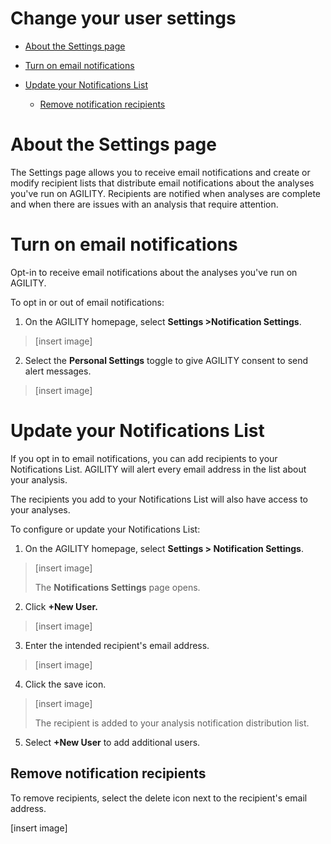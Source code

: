 # Change your user settings

-   [About the Settings page](#Changeyourusersettings-AbouttheSettings)

-   [Turn on email
    notifications](#Changeyourusersettings-Turnonemailnotif)

-   [Update your Notifications
    List](#Changeyourusersettings-UpdateyourNotifi)

    -   [Remove notification
        recipients](#Changeyourusersettings-Removenotificati)

# About the Settings page

The Settings page allows you to receive email notifications and create
or modify recipient lists that distribute email notifications about the
analyses you've run on AGILITY. Recipients are notified when analyses
are complete and when there are issues with an analysis that require
attention.

# Turn on email notifications

Opt-in to receive email notifications about the analyses you've run on
AGILITY.

To opt in or out of email notifications:

1.  On the AGILITY homepage, select **Settings \>Notification
    Settings**.

> [insert image]

2.  Select the **Personal Settings** toggle to give AGILITY consent to
    send alert messages.

> [insert image]

# Update your Notifications List

If you opt in to email notifications, you can add recipients to your
Notifications List. AGILITY will alert every email address in the list
about your analysis.

The recipients you add to your Notifications List will also have access
to your analyses.

To configure or update your Notifications List:

1.  On the AGILITY homepage, select **Settings \> Notification
    Settings**.

> [insert image]
>
> The **Notifications Settings** page opens.

2.  Click **+New User.**

> [insert image]

3.  Enter the intended recipient's email address.

> [insert image]

4.  Click the save icon.

> [insert image]
>
> The recipient is added to your analysis notification distribution
> list.

5.  Select **+New User** to add additional users.

## Remove notification recipients

To remove recipients, select the delete icon next to the recipient's
email address.

[insert image]